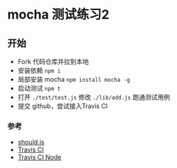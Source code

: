 # mocha 测试练习2

## 开始

* Fork 代码仓库并拉到本地
* 安装依赖 `npm i`
* 局部安装 mocha `npm install mocha -g`
* 启动测试 `npm t`
* 打开 `./test/test.js` 修改 `./lib/add.js` 跑通测试用例
* 提交 github，尝试接入Travis CI

### 参考

* [should.js](https://github.com/shouldjs/should.js)
* [Travis CI](https://www.travis-ci.org/)
* [Travis CI Node](https://docs.travis-ci.com/user/languages/javascript-with-nodejs/)